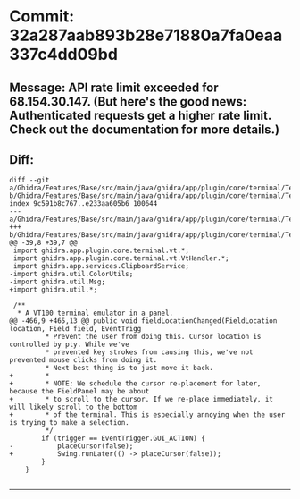 # Commit: 32a287aab893b28e71880a7fa0eaa337c4dd09bd
## Message: API rate limit exceeded for 68.154.30.147. (But here's the good news: Authenticated requests get a higher rate limit. Check out the documentation for more details.)
## Diff:
```
diff --git a/Ghidra/Features/Base/src/main/java/ghidra/app/plugin/core/terminal/TerminalPanel.java b/Ghidra/Features/Base/src/main/java/ghidra/app/plugin/core/terminal/TerminalPanel.java
index 9c591b8c767..e233aa605b6 100644
--- a/Ghidra/Features/Base/src/main/java/ghidra/app/plugin/core/terminal/TerminalPanel.java
+++ b/Ghidra/Features/Base/src/main/java/ghidra/app/plugin/core/terminal/TerminalPanel.java
@@ -39,8 +39,7 @@
 import ghidra.app.plugin.core.terminal.vt.*;
 import ghidra.app.plugin.core.terminal.vt.VtHandler.*;
 import ghidra.app.services.ClipboardService;
-import ghidra.util.ColorUtils;
-import ghidra.util.Msg;
+import ghidra.util.*;
 
 /**
  * A VT100 terminal emulator in a panel.
@@ -466,9 +465,13 @@ public void fieldLocationChanged(FieldLocation location, Field field, EventTrigg
 		 * Prevent the user from doing this. Cursor location is controlled by pty. While we've
 		 * prevented key strokes from causing this, we've not prevented mouse clicks from doing it.
 		 * Next best thing is to just move it back.
+		 * 
+		 * NOTE: We schedule the cursor re-placement for later, because the FieldPanel may be about
+		 * to scroll to the cursor. If we re-place immediately, it will likely scroll to the bottom
+		 * of the terminal. This is especially annoying when the user is trying to make a selection.
 		 */
 		if (trigger == EventTrigger.GUI_ACTION) {
-			placeCursor(false);
+			Swing.runLater(() -> placeCursor(false));
 		}
 	}
 
```
-----------------------------------
